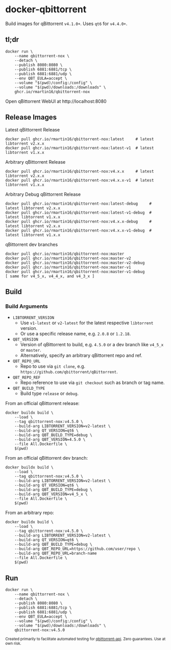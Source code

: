 # docker-qbittorrent
Build images for qBittorrent `v4.1.0+`. Uses `qt6` for `v4.4.0+`.

## tl;dr
    docker run \
        --name qbittorrent-nox \
        --detach \
        --publish 8080:8080 \
        --publish 6881:6881/tcp \
        --publish 6881:6881/udp \
        --env QBT_EULA=accept \
        --volume "$(pwd)/config:/config" \
        --volume "$(pwd)/downloads:/downloads" \
        ghcr.io/rmartin16/qbittorrent-nox

Open qBittorrent WebUI at http://localhost:8080

## Release Images
Latest qBittorrent Release

    docker pull ghcr.io/rmartin16/qbittorrent-nox:latest     # latest libtorrent v2.x.x
    docker pull ghcr.io/rmartin16/qbittorrent-nox:latest-v1  # latest libtorrent v1.x.x

Arbitrary qBittorrent Release

    docker pull ghcr.io/rmartin16/qbittorrent-nox:v4.x.x     # latest libtorrent v2.x.x
    docker pull ghcr.io/rmartin16/qbittorrent-nox:v4.x.x-v1  # latest libtorrent v1.x.x

Arbitrary Debug qBittorrent Release

    docker pull ghcr.io/rmartin16/qbittorrent-nox:latest-debug     # latest libtorrent v2.x.x
    docker pull ghcr.io/rmartin16/qbittorrent-nox:latest-v1-debug  # latest libtorrent v1.x.x
    docker pull ghcr.io/rmartin16/qbittorrent-nox:v4.x.x-debug     # latest libtorrent v2.x.x
    docker pull ghcr.io/rmartin16/qbittorrent-nox:v4.x.x-v1-debug  # latest libtorrent v1.x.x

qBittorrent dev branches

    docker pull ghcr.io/rmartin16/qbittorrent-nox:master
    docker pull ghcr.io/rmartin16/qbittorrent-nox:master-v2
    docker pull ghcr.io/rmartin16/qbittorrent-nox:master-v2-debug
    docker pull ghcr.io/rmartin16/qbittorrent-nox:master-v1
    docker pull ghcr.io/rmartin16/qbittorrent-nox:master-v1-debug
    [ same for v4_5_x, v4_4_x, and v4_3_x ]

## Build

### Build Arguments

- `LIBTORRENT_VERSION`
  - Use `v1-latest` or `v2-latest` for the latest respective `libtorrent` version. 
  - Or use a specific release name, e.g. `2.0.8` or `1.2.18`.
- `QBT_VERSION`
  - Version of qBittorrent to build, e.g. `4.5.0` or a dev branch like `v4_5_x` or `master`.
  - Alternatively, specify an arbitrary qBittorrent repo and ref.
- `QBT_REPO_URL`
  - Repo to use via `git clone`, e.g. `https://github.com/qbittorrent/qBittorrent`.
- `QBT_REPO_REF`
  - Repo reference to use via `git checkout` such as branch or tag name.
- `QBT_BUILD_TYPE`
  - Build type `release` or `debug`.

From an official qBittorrent release:

    docker buildx build \
        --load \
        --tag qbittorrent-nox:v4.5.0 \
        --build-arg LIBTORRENT_VERSION=v2-latest \
        --build-arg QT_VERSION=qt6 \
        --build-arg QBT_BUILD_TYPE=debug \
        --build-arg QBT_VERSION=4.5.0 \
        --file All.Dockerfile \
        $(pwd)

From an official qBittorrent dev branch:

    docker buildx build \
        --load \
        --tag qbittorrent-nox:v4.5.0 \
        --build-arg LIBTORRENT_VERSION=v2-latest \
        --build-arg QT_VERSION=qt6 \
        --build-arg QBT_BUILD_TYPE=debug \
        --build-arg QBT_VERSION=v4_5_x \
        --file All.Dockerfile \
        $(pwd)

From an arbitrary repo:
    
    docker buildx build \
        --load \
        --tag qbittorrent-nox:v4.5.0 \
        --build-arg LIBTORRENT_VERSION=v2-latest \
        --build-arg QT_VERSION=qt6 \
        --build-arg QBT_BUILD_TYPE=debug \
        --build-arg QBT_REPO_URL=https://github.com/user/repo \
        --build-arg QBT_REPO_URL=branch-name
        --file All.Dockerfile \
        $(pwd)

## Run
    docker run \
        --name qbittorrent-nox \
        --detach \
        --publish 8080:8080 \
        --publish 6881:6881/tcp \
        --publish 6881:6881/udp \
        --env QBT_EULA=accept \
        --volume "$(pwd)/config:/config" \
        --volume "$(pwd)/downloads:/downloads" \
        qbittorrent-nox:v4.5.0

<sub>Created primarily to facilitate automated testing for [qbittorrent-api](https://github.com/rmartin16/qbittorrent-api). Zero guarantees. Use at own risk.</sub>
